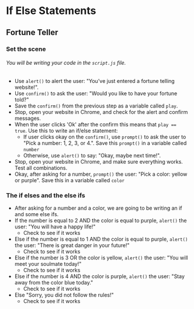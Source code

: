 # If Else Statements

## Fortune Teller
### Set the scene
###### You will be writing your code in the `script.js` file.
* Use `alert()` to alert the user: "You've just entered a fortune telling website!".
* Use `confirm()` to ask the user: "Would you like to have your fortune told?"
* Save the `confirm()` from the previous step as a variable called `play`.
* Stop, open your website in Chrome, and check for the alert and confirm messages.
* When the user clicks 'Ok' after the confirm this means that `play == true`. Use this to write an if/else statement: 
  * If user clicks okay on the `confirm()`, use `prompt()` to ask the user to "Pick a number: 1, 2, 3, or 4.". Save this `prompt()` in a variable called `number`
  * Otherwise, use `alert()` to say: "Okay, maybe next time!". 
* Stop, open your website in Chrome, and make sure everything works. Test all combinations.
* Okay, after asking for a number, `prompt()` the user: "Pick a color: yellow or purple". Save this in a variable called `color`

### The if elses and the else ifs
* After asking for a number and a color, we are going to be writing an if and some else ifs.
* If the number is equal to 2 AND the color is equal to purple, `alert()` the user: "You will have a happy life!"
  * Check to see if it works
* Else if the number is equal to 1 AND the color is equal to purple, `alert()` the user: "There is great danger in your future!"
  * Check to see if it works
* Else if the number is 3 OR the color is yellow, `alert()` the user: "You will meet your soulmate today!"
  * Check to see if it works
* Else if the number is 4 AND the color is purple, `alert()` the user: "Stay away from the color blue today."
  * Check to see if it works
* Else "Sorry, you did not follow the rules!"
  * Check to see if it works